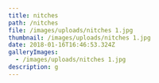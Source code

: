```yaml
---
title: nitches
path: /nitches
file: /images/uploads/nitches 1.jpg
thumbnail: /images/uploads/nitches 1.jpg
date: 2018-01-16T16:46:53.324Z
galleryImages:
  - /images/uploads/nitches 1.jpg
description: g
---
```


